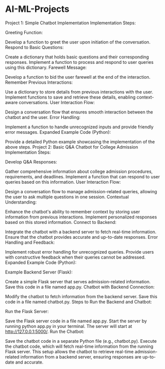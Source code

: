 # AI-ML-Projects
Project 1: Simple Chatbot Implementation
Implementation Steps:

Greeting Function:

Develop a function to greet the user upon initiation of the conversation.
Respond to Basic Questions:

Create a dictionary that holds basic questions and their corresponding responses.
Implement a function to process and respond to user queries using this dictionary.
Farewell Message:

Develop a function to bid the user farewell at the end of the interaction.
Remember Previous Interactions:

Use a dictionary to store details from previous interactions with the user.
Implement functions to save and retrieve these details, enabling context-aware conversations.
User Interaction Flow:

Design a conversation flow that ensures smooth interaction between the chatbot and the user.
Error Handling:

Implement a function to handle unrecognized inputs and provide friendly error messages.
Expanded Example Code (Python):

Provide a detailed Python example showcasing the implementation of the above steps.
Project 2: Basic Q&A Chatbot for College Admission
Implementation Steps:

Develop Q&A Responses:

Gather comprehensive information about college admission procedures, requirements, and deadlines.
Implement a function that can respond to user queries based on this information.
User Interaction Flow:

Design a conversation flow to manage admission-related queries, allowing the user to ask multiple questions in one session.
Contextual Understanding:

Enhance the chatbot's ability to remember context by storing user information from previous interactions.
Implement personalized responses based on this stored information.
Connect to Backend:

Integrate the chatbot with a backend server to fetch real-time information.
Ensure that the chatbot provides accurate and up-to-date responses.
Error Handling and Feedback:

Implement robust error handling for unrecognized queries.
Provide users with constructive feedback when their queries cannot be addressed.
Expanded Example Code (Python):

Example Backend Server (Flask):

Create a simple Flask server that serves admission-related information. Save this code in a file named app.py.
Chatbot with Backend Connection:

Modify the chatbot to fetch information from the backend server. Save this code in a file named chatbot.py.
Steps to Run the Backend and Chatbot:

Run the Flask Server:

Save the Flask server code in a file named app.py.
Start the server by running python app.py in your terminal. The server will start at http://127.0.0.1:5000/.
Run the Chatbot:

Save the chatbot code in a separate Python file (e.g., chatbot.py).
Execute the chatbot code, which will fetch real-time information from the running Flask server.
This setup allows the chatbot to retrieve real-time admission-related information from a backend server, ensuring responses are up-to-date and accurate.
